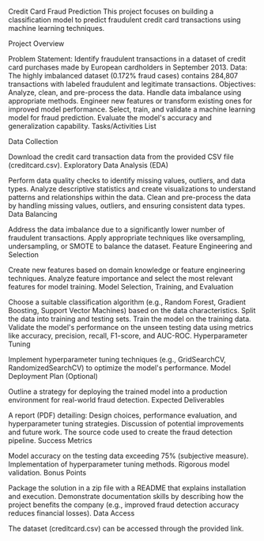 Credit Card Fraud Prediction
This project focuses on building a classification model to predict fraudulent credit card transactions using machine learning techniques.

Project Overview

Problem Statement: Identify fraudulent transactions in a dataset of credit card purchases made by European cardholders in September 2013.
Data: The highly imbalanced dataset (0.172% fraud cases) contains 284,807 transactions with labeled fraudulent and legitimate transactions.
Objectives:
Analyze, clean, and pre-process the data.
Handle data imbalance using appropriate methods.
Engineer new features or transform existing ones for improved model performance.
Select, train, and validate a machine learning model for fraud prediction.
Evaluate the model's accuracy and generalization capability.
Tasks/Activities List

Data Collection

Download the credit card transaction data from the provided CSV file (creditcard.csv).
Exploratory Data Analysis (EDA)

Perform data quality checks to identify missing values, outliers, and data types.
Analyze descriptive statistics and create visualizations to understand patterns and relationships within the data.
Clean and pre-process the data by handling missing values, outliers, and ensuring consistent data types.
Data Balancing

Address the data imbalance due to a significantly lower number of fraudulent transactions. Apply appropriate techniques like oversampling, undersampling, or SMOTE to balance the dataset.
Feature Engineering and Selection

Create new features based on domain knowledge or feature engineering techniques.
Analyze feature importance and select the most relevant features for model training.
Model Selection, Training, and Evaluation

Choose a suitable classification algorithm (e.g., Random Forest, Gradient Boosting, Support Vector Machines) based on the data characteristics.
Split the data into training and testing sets.
Train the model on the training data.
Validate the model's performance on the unseen testing data using metrics like accuracy, precision, recall, F1-score, and AUC-ROC.
Hyperparameter Tuning

Implement hyperparameter tuning techniques (e.g., GridSearchCV, RandomizedSearchCV) to optimize the model's performance.
Model Deployment Plan (Optional)

Outline a strategy for deploying the trained model into a production environment for real-world fraud detection.
Expected Deliverables

A report (PDF) detailing:
Design choices, performance evaluation, and hyperparameter tuning strategies.
Discussion of potential improvements and future work.
The source code used to create the fraud detection pipeline.
Success Metrics

Model accuracy on the testing data exceeding 75% (subjective measure).
Implementation of hyperparameter tuning methods.
Rigorous model validation.
Bonus Points

Package the solution in a zip file with a README that explains installation and execution.
Demonstrate documentation skills by describing how the project benefits the company (e.g., improved fraud detection accuracy reduces financial losses).
Data Access

The dataset (creditcard.csv) can be accessed through the provided link.
